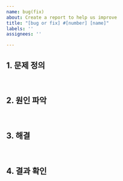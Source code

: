 ```yaml
---
name: bug(fix)
about: Create a report to help us improve
title: "[bug or fix] #[number] [name]"
labels: ''
assignees: ''

---
```


## 1. 문제 정의

<br>

## 2. 원인 파악

<br>

## 3. 해결

<br>

## 4. 결과 확인
